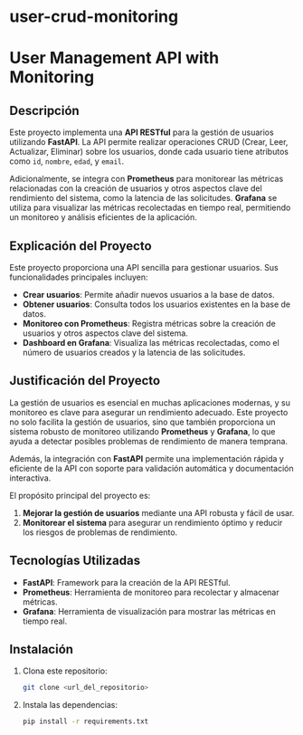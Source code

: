 # user-crud-monitoring

# User Management API with Monitoring

## Descripción

Este proyecto implementa una **API RESTful** para la gestión de usuarios utilizando **FastAPI**. La API permite realizar operaciones CRUD (Crear, Leer, Actualizar, Eliminar) sobre los usuarios, donde cada usuario tiene atributos como `id`, `nombre`, `edad`, y `email`.

Adicionalmente, se integra con **Prometheus** para monitorear las métricas relacionadas con la creación de usuarios y otros aspectos clave del rendimiento del sistema, como la latencia de las solicitudes. **Grafana** se utiliza para visualizar las métricas recolectadas en tiempo real, permitiendo un monitoreo y análisis eficientes de la aplicación.

## Explicación del Proyecto

Este proyecto proporciona una API sencilla para gestionar usuarios. Sus funcionalidades principales incluyen:
- **Crear usuarios**: Permite añadir nuevos usuarios a la base de datos.
- **Obtener usuarios**: Consulta todos los usuarios existentes en la base de datos.
- **Monitoreo con Prometheus**: Registra métricas sobre la creación de usuarios y otros aspectos clave del sistema.
- **Dashboard en Grafana**: Visualiza las métricas recolectadas, como el número de usuarios creados y la latencia de las solicitudes.

## Justificación del Proyecto

La gestión de usuarios es esencial en muchas aplicaciones modernas, y su monitoreo es clave para asegurar un rendimiento adecuado. Este proyecto no solo facilita la gestión de usuarios, sino que también proporciona un sistema robusto de monitoreo utilizando **Prometheus** y **Grafana**, lo que ayuda a detectar posibles problemas de rendimiento de manera temprana.

Además, la integración con **FastAPI** permite una implementación rápida y eficiente de la API con soporte para validación automática y documentación interactiva.

El propósito principal del proyecto es:
1. **Mejorar la gestión de usuarios** mediante una API robusta y fácil de usar.
2. **Monitorear el sistema** para asegurar un rendimiento óptimo y reducir los riesgos de problemas de rendimiento.

## Tecnologías Utilizadas

- **FastAPI**: Framework para la creación de la API RESTful.
- **Prometheus**: Herramienta de monitoreo para recolectar y almacenar métricas.
- **Grafana**: Herramienta de visualización para mostrar las métricas en tiempo real.

## Instalación

1. Clona este repositorio:
   ```bash
   git clone <url_del_repositorio>

2. Instala las dependencias:
   ```bash
   pip install -r requirements.txt


